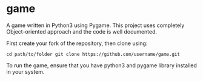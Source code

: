 # game

A game written in Python3 using Pygame. This project uses completely Object-oriented approach and the code is well documented. 

First create your fork of the repository, then clone using:

`cd path/to/folder
git clone https://github.com/username/game.git`

To run the game, ensure that you have python3 and pygame library installed in your system.
